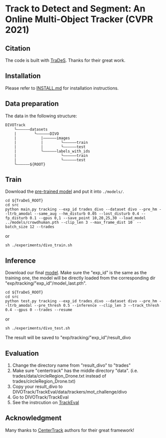 # Track to Detect and Segment: An Online Multi-Object Tracker (CVPR 2021)

## Citation
The code is built with [TraDeS](https://github.com/JialianW/TraDeS). Thanks for their great work.

## Installation

Please refer to [INSTALL.md](https://github.com/shengyuhao/DIVOTrack/blob/main/Single_view_Tracking/TraDeS/readme/INSTALL.md) for installation instructions.

## Data preparation
The data in the following structure:
```
DIVOTrack
    └——————datasets
    |        └——————DIVO
    |           |——————images
    |           |        └——————train
    |           |        └——————test
    |           └——————labels_with_ids
    |                    └——————train
    |                    └——————test  
    └——————${ROOT}
```

## Train
Download the [pre-trained model](https://drive.google.com/file/d/1TBnBoOglld1MIYHl9hO2n_VL1fXr3DTj/view?usp=sharing) and put it into `./models/`.
```
cd ${TraDeS_ROOT}
cd src
python main.py tracking --exp_id trades_divo --dataset divo --pre_hm --ltrb_amodal --same_aug --hm_disturb 0.05 --lost_disturb 0.4 --fp_disturb 0.1 --gpus 0,1 --save_point 10,20,25,30 --load_model ../models/crowdhuman.pth --clip_len 3 --max_frame_dist 10  --batch_size 12 --trades
```
or

```
sh ./experiments/divo_train.sh
```
## Inference
Download our final [model](https://drive.google.com/file/d/1wqrYo80WWVOA7ciYVYHWzi2yXN2EQG_M/view?usp=share_link).
Make sure the "exp_id" is the same as the training one, the model will be directly loaded from the corresponding dir "exp/tracking/"exp_id"/model_last.pth".
```
cd ${TraDeS_ROOT}
cd src
python test.py tracking --exp_id trades_divo --dataset divo --pre_hm --ltrb_amodal --pre_thresh 0.5 --inference --clip_len 3 --track_thresh 0.4 --gpus 0 --trades --resume
```
or
```
sh ./experiments/divo_test.sh
```
The result will be saved to "exp/tracking/"exp_id"/result_divo
## Evaluation
1. Change the directory name from "result_divo" to "trades"
2. Make sure "centertrack" has the middle directory "data". (i.e. trades/data/circleRegion_Drone.txt instead of trades/circleRegion_Drone.txt)
3. Copy your result_divo to DIVOTrack/TrackEval/data/trackers/mot_challenge/divo
4. Go to DIVOTrack/TrackEval
5. See the instrcution on [TrackEval](https://github.com/shengyuhao/DIVOTrack/tree/main/TrackEval)

## Acknowledgment
Many thanks to [CenterTrack](https://github.com/xingyizhou/CenterTrack) authors for their great framework!

